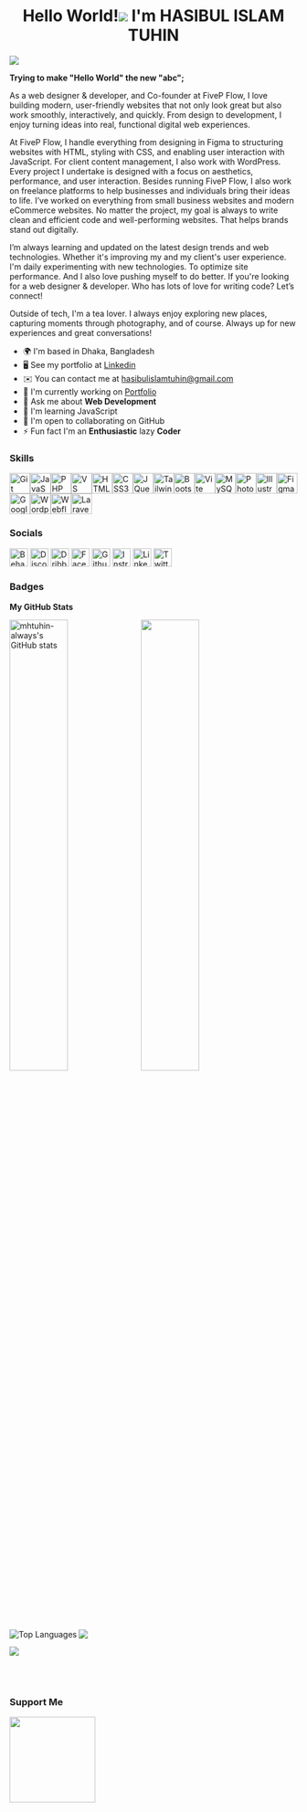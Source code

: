 <h1 align="center"> Hello World!<img src="https://user-images.githubusercontent.com/18350557/176309783-0785949b-9127-417c-8b55-ab5a4333674e.gif"/> I'm HASIBUL ISLAM TUHIN </h1>
<img src="https://pbs.twimg.com/profile_banners/1555879067945435136/1752743889/1500x500" />

<b>Trying to make "Hello World" the new "abc";</b>

As a web designer & developer, and Co-founder at FiveP Flow, I love building modern, user-friendly websites that not only look great but also work smoothly, interactively, and quickly. From design to development, I enjoy turning ideas into real, functional digital web experiences.

At FiveP Flow, I handle everything from designing in Figma to structuring websites with HTML, styling with CSS, and enabling user interaction with JavaScript. For client content management, I also work with WordPress. Every project I undertake is designed with a focus on aesthetics, performance, and user interaction.
Besides running FiveP Flow, I also work on freelance platforms to help businesses and individuals bring their ideas to life. I’ve worked on everything from small business websites and modern eCommerce websites. No matter the project, my goal is always to write clean and efficient code and well-performing websites. That helps brands stand out digitally.

I’m always learning and updated on the latest design trends and web technologies. Whether it's improving my and my client's user experience. I'm daily experimenting with new technologies. To optimize site performance. And I also love pushing myself to do better.
If you're looking for a web designer & developer. Who has lots of love for writing code? Let’s connect!

Outside of tech, I'm a tea lover. I always enjoy exploring new places, capturing moments through photography, and of course. Always up for new experiences and great conversations!

* 🌍  I'm based in Dhaka, Bangladesh
* 🖥️  See my portfolio at [Linkedin](http://www.linkedin.com/in/mhtuhin-always/)
* ✉️  You can contact me at [hasibulislamtuhin@gmail.com](mailto:hasibulislamtuhin@gmail.com)
* 🚀  I'm currently working on [Portfolio](http://https://fivepflow.com/)
* 💬  Ask me about **Web Development**
* 🧠  I'm learning JavaScript
* 🤝  I'm open to collaborating on GitHub
* ⚡  Fun fact I'm an **Enthusiastic** lazy **Coder**

### Skills

<p align="left">
<a href="https://git-scm.com/" target="_blank" rel="noreferrer"><img src="https://raw.githubusercontent.com/danielcranney/readme-generator/main/public/icons/skills/git-colored.svg" width="36" height="36" alt="Git" title="Git"/></a><a href="https://developer.mozilla.org/en-US/docs/Web/JavaScript" target="_blank" rel="noreferrer"><img src="https://raw.githubusercontent.com/danielcranney/readme-generator/main/public/icons/skills/javascript-colored.svg" width="36" height="36" alt="JavaScript" title="JavaScript"/></a><a href="https://www.php.net/" target="_blank" rel="noreferrer"><img src="https://raw.githubusercontent.com/danielcranney/readme-generator/main/public/icons/skills/php-colored.svg" width="36" height="36" alt="PHP" title="PHP"/></a><a href="https://code.visualstudio.com/" target="_blank" rel="noreferrer"><img src="https://raw.githubusercontent.com/danielcranney/readme-generator/main/public/icons/skills/visualstudiocode-colored.svg" width="36" height="36" alt="VS Code" title="VS Code"/></a><a href="https://developer.mozilla.org/en-US/docs/Glossary/HTML5" target="_blank" rel="noreferrer"><img src="https://raw.githubusercontent.com/danielcranney/readme-generator/main/public/icons/skills/html5-colored.svg" width="36" height="36" alt="HTML5" title="HTML5"/></a><a href="https://www.w3.org/TR/CSS/#css" target="_blank" rel="noreferrer"><img src="https://raw.githubusercontent.com/danielcranney/readme-generator/main/public/icons/skills/css3-colored.svg" width="36" height="36" alt="CSS3" title="CSS3"/></a><a href="https://jquery.com/" target="_blank" rel="noreferrer"><img src="https://raw.githubusercontent.com/danielcranney/readme-generator/main/public/icons/skills/jquery-colored.svg" width="36" height="36" alt="JQuery" title="JQuery"/></a><a href="https://tailwindcss.com/" target="_blank" rel="noreferrer"><img src="https://raw.githubusercontent.com/danielcranney/readme-generator/main/public/icons/skills/tailwindcss-colored.svg" width="36" height="36" alt="TailwindCSS" title="TailwindCSS"/></a><a href="https://getbootstrap.com/" target="_blank" rel="noreferrer"><img src="https://raw.githubusercontent.com/danielcranney/readme-generator/main/public/icons/skills/bootstrap-colored.svg" width="36" height="36" alt="Bootstrap" title="Bootstrap"/></a><a href="https://vitejs.dev/" target="_blank" rel="noreferrer"><img src="https://raw.githubusercontent.com/danielcranney/readme-generator/main/public/icons/skills/vite-colored.svg" width="36" height="36" alt="Vite" title="Vite"/></a><a href="https://www.mysql.com/" target="_blank" rel="noreferrer"><img src="https://raw.githubusercontent.com/danielcranney/readme-generator/main/public/icons/skills/mysql-colored.svg" width="36" height="36" alt="MySQL" title="MySQL"/></a><a href="https://www.adobe.com/uk/products/photoshop.html" target="_blank" rel="noreferrer"><img src="https://raw.githubusercontent.com/danielcranney/readme-generator/main/public/icons/skills/photoshop-colored.svg" width="36" height="36" alt="Photoshop" title="Photoshop"/></a><a href="https://www.adobe.com/uk/products/illustrator.html" target="_blank" rel="noreferrer"><img src="https://raw.githubusercontent.com/danielcranney/readme-generator/main/public/icons/skills/illustrator-colored.svg" width="36" height="36" alt="Illustrator" title="Illustrator"/></a><a href="https://www.figma.com/" target="_blank" rel="noreferrer"><img src="https://raw.githubusercontent.com/danielcranney/readme-generator/main/public/icons/skills/figma-colored.svg" width="36" height="36" alt="Figma" title="Figma"/></a><a href="https://cloud.google.com/" target="_blank" rel="noreferrer"><img src="https://raw.githubusercontent.com/danielcranney/readme-generator/main/public/icons/skills/googlecloud-colored.svg" width="36" height="36" alt="Google Cloud" title="Google Cloud"/></a><a href="https://wordpress.com" target="_blank" rel="noreferrer"><img src="https://raw.githubusercontent.com/danielcranney/readme-generator/main/public/icons/skills/wordpress-colored.svg" width="36" height="36" alt="Wordpress" title="Wordpress"/></a><a href="https://webflow.com/" target="_blank" rel="noreferrer"><img src="https://raw.githubusercontent.com/danielcranney/readme-generator/main/public/icons/skills/webflow-colored.svg" width="36" height="36" alt="Webflow" title="Webflow"/></a><a href="https://laravel.com/" target="_blank" rel="noreferrer"><img src="https://raw.githubusercontent.com/danielcranney/readme-generator/main/public/icons/skills/laravel-colored.svg" width="36" height="36" alt="Laravel" title="Laravel"/></a>
</p>

### Socials

<p align="left"> <a href="https://www.behance.com/mhtuhin-always" target="_blank" rel="noreferrer"><img src="https://raw.githubusercontent.com/danielcranney/readme-generator/main/public/icons/socials/behance.svg" width="32" height="32" alt="Behance" title="Behance" /></a> <a href="https://discord.com/users/mhtuhin60964241" target="_blank" rel="noreferrer"><img src="https://raw.githubusercontent.com/danielcranney/readme-generator/main/public/icons/socials/discord.svg" width="32" height="32" alt="Discord" title="Discord" /></a> <a href="https://www.dribbble.com/mhtuhin" target="_blank" rel="noreferrer"><img src="https://raw.githubusercontent.com/danielcranney/readme-generator/main/public/icons/socials/dribbble.svg" width="32" height="32" alt="Dribble" title="Dribble" /></a> <a href="https://www.facebook.com/mhtuhin.always" target="_blank" rel="noreferrer"><img src="https://raw.githubusercontent.com/danielcranney/readme-generator/main/public/icons/socials/facebook.svg" width="32" height="32" alt="Facebook" title="Facebook" /></a> <a href="https://www.github.com/mhtuhin-always" target="_blank" rel="noreferrer"><img src="https://raw.githubusercontent.com/danielcranney/readme-generator/main/public/icons/socials/github.svg" width="32" height="32" alt="Github" title="Github" /></a> <a href="http://www.instagram.com/mhtuhin.always/" target="_blank" rel="noreferrer"><img src="https://raw.githubusercontent.com/danielcranney/readme-generator/main/public/icons/socials/instagram.svg" width="32" height="32" alt="Instragram" title="Instragram" /></a> <a href="https://www.linkedin.com/in/mhtuhin-always" target="_blank" rel="noreferrer"><img src="https://raw.githubusercontent.com/danielcranney/readme-generator/main/public/icons/socials/linkedin.svg" width="32" height="32" alt="LinkedIn" title="LinkedIn" /></a> <a href="https://www.x.com/mhtuhin_always" target="_blank" rel="noreferrer"><img src="https://raw.githubusercontent.com/danielcranney/readme-generator/main/public/icons/socials/twitter.svg" width="32" height="32" alt="Twitter" title="Twitter" /></a></p>

### Badges

<b>My GitHub Stats</b>

<a href="http://www.github.com/mhtuhin-always"><img width="45%" align="left" src="https://github-readme-stats.vercel.app/api?username=mhtuhin-always&show_icons=true&hide=&count_private=true&title_color=0891b2&text_color=ffffff&icon_color=0891b2&bg_color=1c1917&hide_border=true&show_icons=true" alt="mhtuhin-always's GitHub stats" /></a>

<a href="http://www.github.com/mhtuhin-always"><img width="45%" align="center" src="https://github-readme-streak-stats.herokuapp.com/?user=mhtuhin-always&stroke=ffffff&background=1c1917&ring=0891b2&fire=0891b2&currStreakNum=ffffff&currStreakLabel=0891b2&sideNums=ffffff&sideLabels=ffffff&dates=ffffff&hide_border=true" /></a>

<a href="https://github.com/mhtuhin-always" ><img align="left" src="https://github-readme-stats.vercel.app/api/top-langs/?username=mhtuhin-always&langs_count=10&title_color=0891b2&text_color=ffffff&icon_color=0891b2&bg_color=1c1917&hide_border=true&locale=en&custom_title=Top%20%Languages" alt="Top Languages" /></a>

<a href="https://github.com/mhtuhin-always/lazarev" ><img align="center" src="https://github-readme-stats.vercel.app/api/pin/?username=mhtuhin-always&repo=lazarev&title_color=0891b2&text_color=ffffff&icon_color=0891b2&bg_color=1c1917&hide_border=true&locale=en" /></a>

<a href="https://github.com/mhtuhin-always/Frontend-Mentor" ><img align="center" src="https://github-readme-stats.vercel.app/api/pin/?username=mhtuhin-always&repo=Frontend-Mentor&title_color=0891b2&text_color=ffffff&icon_color=0891b2&bg_color=1c1917&hide_border=true&locale=en" /></a>

</br>
</br>

### Support Me
<a href="https://www.buymeacoffee.com/mhtuhin"><img align="left" src="https://cdn.buymeacoffee.com/buttons/v2/default-yellow.png" width="150"/></a>
